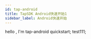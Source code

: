 ```yaml
---
id: tap-android
title: TapSDK Android快速开始1
sidebar_label: Android快速开始
---
```


hello , I'm tap-android quickstart; test111;
